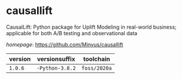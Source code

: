 # causallift

CausalLift: Python package for Uplift Modeling in real-world business; applicable for both A/B testing and observational data

*homepage*: <https://github.com/Minyus/causallift>

version | versionsuffix | toolchain
--------|---------------|----------
``1.0.6`` | ``-Python-3.8.2`` | ``foss/2020a``
